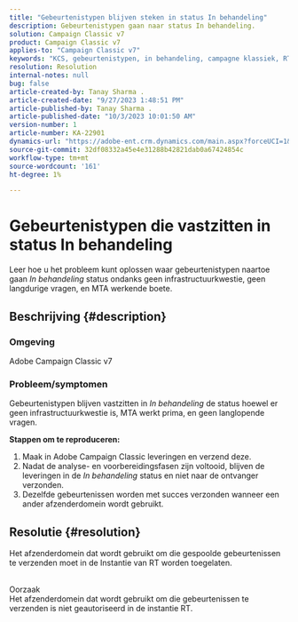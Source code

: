 ```yaml
---
title: "Gebeurtenistypen blijven steken in status In behandeling"
description: Gebeurtenistypen gaan naar status In behandeling.
solution: Campaign Classic v7
product: Campaign Classic v7
applies-to: "Campaign Classic v7"
keywords: "KCS, gebeurtenistypen, in behandeling, campagne klassiek, RT-instantie, geplakt, status"
resolution: Resolution
internal-notes: null
bug: false
article-created-by: Tanay Sharma .
article-created-date: "9/27/2023 1:48:51 PM"
article-published-by: Tanay Sharma .
article-published-date: "10/3/2023 10:01:50 AM"
version-number: 1
article-number: KA-22901
dynamics-url: "https://adobe-ent.crm.dynamics.com/main.aspx?forceUCI=1&pagetype=entityrecord&etn=knowledgearticle&id=b344ce94-3c5d-ee11-be6f-6045bd006295"
source-git-commit: 32df08332a45e4e31288b42821dab0a67424854c
workflow-type: tm+mt
source-wordcount: '161'
ht-degree: 1%

---
```


# Gebeurtenistypen die vastzitten in status In behandeling


Leer hoe u het probleem kunt oplossen waar gebeurtenistypen naartoe gaan *In behandeling* status ondanks geen infrastructuurkwestie, geen langdurige vragen, en MTA werkende boete.

## Beschrijving {#description}


### Omgeving

Adobe Campaign Classic v7



### Probleem/symptomen

Gebeurtenistypen blijven vastzitten in *In behandeling* de status hoewel er geen infrastructuurkwestie is, MTA werkt prima, en geen langlopende vragen.

<b>Stappen om te reproduceren:</b>

1. Maak in Adobe Campaign Classic leveringen en verzend deze.
2. Nadat de analyse- en voorbereidingsfasen zijn voltooid, blijven de leveringen in de *In behandeling* status en niet naar de ontvanger verzonden.
3. Dezelfde gebeurtenissen worden met succes verzonden wanneer een ander afzenderdomein wordt gebruikt.



## Resolutie {#resolution}


Het afzenderdomein dat wordt gebruikt om die gespoolde gebeurtenissen te verzenden moet in de Instantie van RT worden toegelaten.


<br>Oorzaak<br>
Het afzenderdomein dat wordt gebruikt om die gebeurtenissen te verzenden is niet geautoriseerd in de instantie RT.
